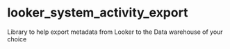 # looker_system_activity_export
Library to help export metadata from Looker to the Data warehouse of your choice 
